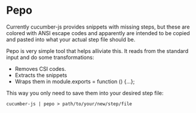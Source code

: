 # Pepo

Currently cucumber-js provides snippets with missing steps, but these are colored with ANSI escape codes and apparently are intended to be copied and pasted into what your actual step file should be.

Pepo is very simple tool that helps alliviate this. It reads from the standard input and do some transformations:

* Removes CSI codes.
* Extracts the snippets
* Wraps them in module.exports = function () {...};

This way you only need to save them into your desired step file:

```
cucumber-js | pepo > path/to/your/new/step/file
```